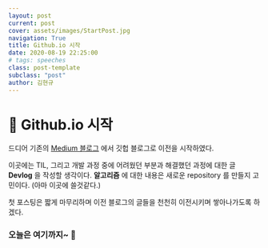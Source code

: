 ```yaml
---
layout: post
current: post
cover: assets/images/StartPost.jpg
navigation: True
title: Github.io 시작
date: 2020-08-19 22:25:00
# tags: speeches
class: post-template
subclass: "post"
author: 김현규
---
```


# 🚩 Github.io 시작

드디어 기존의 [Medium 블로그](https://medium.com/fabiancode) 에서 깃헙 블로그로 이전을 시작하였다.

이곳에는 TIL, 그리고 개발 과정 중에 어려웠던 부분과 해결했던 과정에 대한 글 **Devlog** 을 작성할 생각이다.
**알고리즘** 에 대한 내용은 새로운 repository 를 만들지 고민이다. (아마 이곳에 쓸것같다.)

첫 포스팅은 짧게 마무리하며 이전 블로그의 글들을 천천히 이전시키며 쌓아나가도록 하겠다.

### 오늘은 여기까지~ 👋
